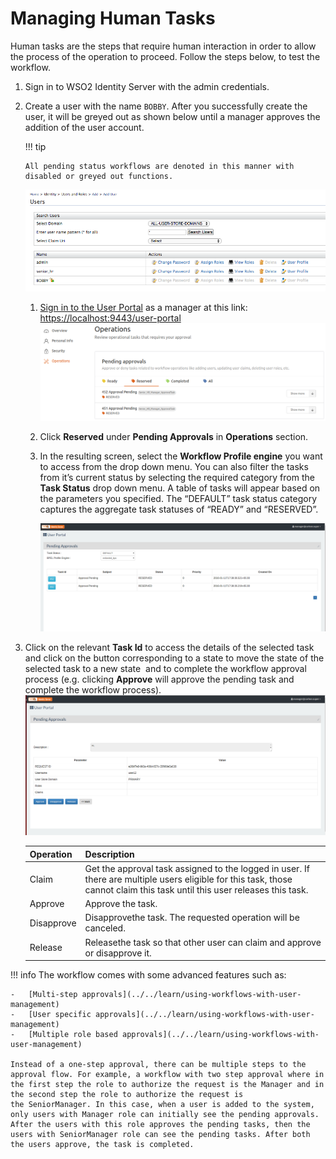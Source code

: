 # Managing Human Tasks

Human tasks are the steps that require human interaction in order to allow the process of the operation to proceed.  Follow the steps below, to test the workflow.

1.  Sign in to WSO2 Identity Server with the admin credentials.
2.  Create a user with the name `BOBBY`. After you successfully create the
    user, it will be greyed out as shown below until a manager approves
    the addition of the user account.

    !!! tip
    
        All pending status workflows are denoted in this manner with
        disabled or greyed out functions.
    

    ![workflow-pending-status](../assets/img/using-wso2-identity-server/workflow-pending-status.png)  

    1.  [Sign in to the User Portal](../../learn/user-portal/#accessing-the-user-portal-and-its-components) as a manager at this link: <https://localhost:9443/user-portal>  
        ![pending-approvals](../assets/img/using-wso2-identity-server/pending-approvals.png)   
          
    2.  Click **Reserved** under **Pending Approvals** in **Operations** section.
    3.  In the resulting screen, select the **Workflow Profile engine** you want to access from the drop down menu. You can also filter the tasks from it’s current status by selecting the required       category from the **Task Status** drop down menu. A table of tasks will appear based on the parameters you specified. The “DEFAULT” task status category captures the aggregate task statuses of “READY” and “RESERVED”.

        ![workflow-task-status](../assets/img/using-wso2-identity-server/workflow-task-status.png) 

3.  Click on the relevant **Task Id** to access the details of the  selected task and click on the button corresponding to a state to move the state of the selected task to a new state  and to complete
    the workflow approval process (e.g. clicking **Approve** will approve the pending task and complete the workflow  process).  
    ![approving-pending-task](../assets/img/using-wso2-identity-server/approving-pending-task.png)   

    | Operation  | Description                                                                                                                                                               |
    |------------|---------------------------------------------------------------------------------------------------------------------------------------------------------------------------|
    | Claim      | Get the approval task assigned to the logged in user. If there are multiple users eligible for this task, those cannot claim this task until this user releases this task. |
    | Approve    | Approve the task.                                                                                                                                                         |
    | Disapprove | Disapprovethe task. The requested operation will be canceled.                                                                                                             |
    | Release    | Releasethe task so that other user can claim and approve or disapprove it.                                                                                                |

!!! info 
    The workflow comes with some advanced features such as:

    -   [Multi-step approvals](../../learn/using-workflows-with-user-management)
    -   [User specific approvals](../../learn/using-workflows-with-user-management)
    -   [Multiple role based approvals](../../learn/using-workflows-with-user-management)

    Instead of a one-step approval, there can be multiple steps to the approval flow. For example, a workflow with two step approval where in the first step the role to authorize the request is the Manager and in the second step the role to authorize the request is the SeniorManager. In this case, when a user is added to the system, only users with Manager role can initially see the pending approvals. After the users with this role approves the pending tasks, then the users with SeniorManager role can see the pending tasks. After both the users approve, the task is completed.
